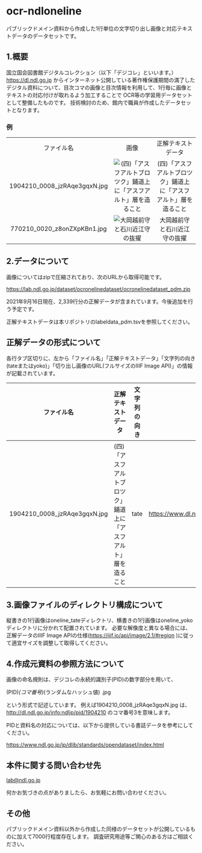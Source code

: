 # ocr-ndloneline
パブリックドメイン資料から作成した1行単位の文字切り出し画像と対応テキストデータのデータセットです。


## 1.概要
国立国会図書館デジタルコレクション（以下「デジコレ」といいます。）<https://dl.ndl.go.jp>
からインターネット公開している著作権保護期間の満了したデジタル資料について、目次コマの画像と目次情報を利用して、1行毎に画像とテキストの対応付けが取れるよう加工することで
OCR等の学習用データセットとして整備したものです。
技術検討のため、館内で職員が作成したデータセットとなります。

### 例
<table ~~~ style="table-layout:fixed;width:100%;">
<tbody>
<tr>
<td align="center" ~~~ style="word-wrap:break-word;">ファイル名</td><td align="center" ~~~ style="word-wrap:break-word;">画像</td><td align="center" ~~~ style="word-wrap:break-word;">正解テキストデータ</td>
</tr>
<tr>
<td align="center" ~~~ style="word-wrap:break-word;">1904210_0008_jzRAqe3gqxN.jpg</td><td align="center" ~~~ style="word-wrap:break-word;"><img alt="(四)「アスフアルトブロツク」鋪道上に「アスフアルト」層を造ること" src="https://www.dl.ndl.go.jp/api/iiif/1904210/R0000008/pct:23.0,20.0,1.1,40.2/,256/0/default.jpg" /></td><td align="center" ~~~ style="word-wrap:break-word;">(四)「アスフアルトブロツク」鋪道上に「アスフアルト」層を造ること</td>
</tr>
<tr>
<td align="center" ~~~ style="word-wrap:break-word;">770210_0020_z8onZXpKBn1.jpg</td><td align="center" ~~~ style="word-wrap:break-word;"><img alt="大岡越前守と石川近江守の抜擢" src="https://www.dl.ndl.go.jp/api/iiif/770210/R0000020/pct:59.6,22.0,1.4,19.3/,256/0/default.jpg" /></td><td align="center" ~~~ style="word-wrap:break-word;">大岡越前守と石川近江守の抜擢</td>
</tr>
</tbody>
</table>

## 2.データについて
画像についてはzipで圧縮されており、次のURLから取得可能です。

https://lab.ndl.go.jp/dataset/ocronelinedataset/ocronelinedataset_pdm.zip

2021年9月16日現在、2,339行分の正解データが含まれています。今後追加を行う予定です。

正解テキストデータは本リポジトリのlabeldata_pdm.tsvを参照してください。

## 正解データの形式について
各行タブ区切りに、左から「ファイル名」「正解テキストデータ」「文字列の向き(tateまたはyoko)」「切り出し画像のURL(フルサイズのIIIF Image API)」の情報が記載されています。

|ファイル名| 正解テキストデータ|文字列の向き |切り出し画像のURL|
----|----|----|---- 
1904210_0008_jzRAqe3gqxN.jpg | (四)「アスフアルトブロツク」鋪道上に「アスフアルト」層を造ること | tate | https://www.dl.ndl.go.jp/api/iiif/1904210/R0000008/pct:23.0,20.0,1.1,40.2/full/0/default.jpg

## 3.画像ファイルのディレクトリ構成について
縦書きの1行画像はoneline_tateディレクトリ、横書きの1行画像はoneline_yokoディレクトリに分かれて配置されています。
必要な解像度と異なる場合には、正解データのIIIF Image APIの仕様(https://iiif.io/api/image/2.1/#region
)に従って適宜サイズを調整して取得してください。


## 4.作成元資料の参照方法について


画像の命名規則は、デジコレの永続的識別子(PID)の数字部分を用いて、

(PID)_(コマ番号)_(ランダムなハッシュ値) .jpg

という形式で記述しています。 例えば1904210_0008_jzRAqe3gqxN.jpg は、
http://dl.ndl.go.jp/info:ndljp/pid/1904210 
のコマ番号3を意味します。

PIDと資料名の対応については、以下から提供している書誌データを参考にしてください。

https://www.ndl.go.jp/jp/dlib/standards/opendataset/index.html


## 本件に関する問い合わせ先
lab@ndl.go.jp

何かお気づきの点がありましたら、お気軽にお問い合わせください。

## その他
パブリックドメイン資料以外から作成した同様のデータセットが公開しているものに加えて7000行程度存在します。
調査研究用途等ご関心のある方はご相談ください。
